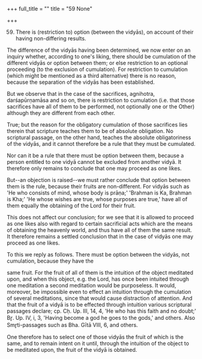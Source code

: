 +++
full_title = ""
title = "59 None"

+++




59. There is (restriction to) option (between the vidyās), on account of their having non-differing results.

The difference of the vidyās having been determined, we now enter on an inquiry whether, according to one's liking, there should be cumulation of the different vidyās or option between them; or else restriction to an optional proceeding (to the exclusion of cumulation). For restriction to cumulation (which might be mentioned as a third alternative) there is no reason, because the separation of the vidyās has been established.

But we observe that in the case of the sacrifices, agnihotra, darśapūrṇamāsa and so on, there is restriction to cumulation (i.e. that those sacrifices have all of them to be performed, not optionally one or the Other) although they are different from each other.

True; but the reason for the obligatory cumulation of those sacrifices lies therein that scripture teaches them to be of absolute obligation. No scriptural passage, on the other hand, teaches the absolute obligatoriness of the vidyās, and it cannot therefore be a rule that they must be cumulated.

Nor can it be a rule that there must be option between them, because a person entitled to one vidyā cannot be excluded from another vidyā. It therefore only remains to conclude that one may proceed as one likes.

But--an objection is raised--we must rather conclude that option between them is the rule, because their fruits are non-different. For vidyās such as 'He who consists of mind, whose body is prāṇa;' 'Brahman is Ka, Brahman is Kha;' 'He whose wishes are true, whose purposes are true,' have all of them equally the obtaining of the Lord for their fruit.

This does not affect our conclusion; for we see that it is allowed to proceed as one likes also with regard to certain sacrificial acts which are the means of obtaining the heavenly world, and thus have all of them the same result. It therefore remains a settled conclusion that in the case of vidyās one may proceed as one likes.

To this we reply as follows. There must be option between the vidyās, not cumulation, because they have the

same fruit. For the fruit of all of them is the intuition of the object meditated upon, and when this object, e.g. the Lord, has once been intuited through one meditation a second meditation would be purposeless. It would, moreover, be impossible even to effect an intuition through the cumulation of several meditations, since that would cause distraction of attention. And that the fruit of a vidyā is to be effected through intuition various scriptural passages declare; cp. Cḥ. Up. III, 14, 4, 'He who has this faith and no doubt;' Br̥. Up. IV, i, 3, 'Having become a god he goes to the gods,' and others. Also Smr̥ti-passages such as Bha. Gītā VIII, 6, and others.

One therefore has to select one of those vidyās the fruit of which is the same, and to remain intent on it until, through the intuition of the object to be meditated upon, the fruit of the vidyā is obtained.

